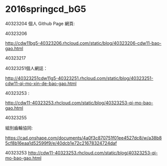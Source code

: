 # 2016springcd_bG5
40323204
個人 Github Page 網頁:

40323206  

http://cdw11bg5-40323206.rhcloud.com/static/blog/40323206-cdw11-bao-gao.html

40323217


40323251個人網誌：

http://40323251cdw11g5-40323251.rhcloud.com/static/blog/40323251-cdw11-qi-mo-xin-de-bao-gao.html

40323253  :

http://cdw11-40323253.rhcloud.com/static/blog/40323253-qi-mo-bao-gao.html


40323255



組別齒輪協同: 

https://cad.onshape.com/documents/4a0f3c870751f01ee4527dc8/w/a38b85cf8b16eaa1d52599f9/e/40dcb1e72c21678324724daf

40323253  http://cdw11-40323253.rhcloud.com/static/blog/40323253-qi-mo-bao-gao.html

